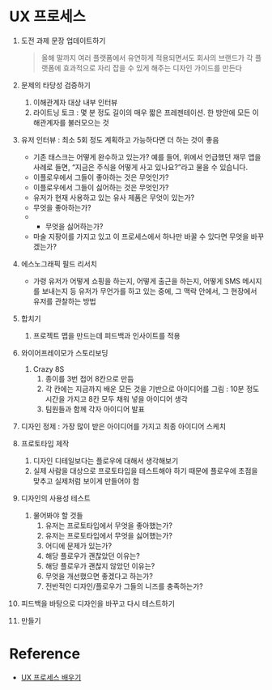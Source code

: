 # UX 프로세스

1. 도전 과제 문장 업데이트하기

   > 올해 말까지 여러 플랫폼에서 유연하게 적용되면서도 회사의 브랜드가 각 플랫폼에 효과적으로 자리 잡을 수 있게 해주는 디자인 가이드를 만든다

2. 문제의 타당성 검증하기
   1. 이해관계자 대상 내부 인터뷰
   2. 라이트닝 토크 : 몇 분 정도 길이의 매우 짧은 프레젠테이션. 한 방안에 모든 이해관계자를 불러모으는 것
3. 유저 인터뷰 : 최소 5회 정도 계획하고 가능하다면 더 하는 것이 좋음
   - 기존 태스크는 어떻게 완수하고 있는가? 예를 들어, 위에서 언급했던 재무 앱을 사례로 들면, “지금은 주식을 어떻게 사고 있나요?”라고 물을 수 있습니다.
   - 이플로우에서 그들이 좋아하는 것은 무엇인가?
   - 이플로우에서 그들이 싫어하는 것은 무엇인가?
   - 유저가 현재 사용하고 있는 유사 제품은 무엇이 있는가?
   - 무엇을 좋아하는가?
   - - 무엇을 싫어하는가?
   - 마술 지팡이를 가지고 있고 이 프로세스에서 하나만 바꿀 수 있다면 무엇을 바꾸겠는가?
4. 에스노그래픽 필드 리서치
   - 가령 유저가 어떻게 쇼핑을 하는지, 어떻게 출근을 하는지, 어떻게 SMS 메시지를 보내는지 등 유저가 무언가를 하고 있는 중에, 그 맥락 안에서, 그 현장에서 유저를 관찰하는 방법
5. 합치기
   1. 프로젝트 맵을 만드는데 피드백과 인사이트를 적용
6. 와이어프레이모가 스토리보딩
   1. Crazy 8S
      1. 종이를 3번 접어 8칸으로 만듬
      2. 각 칸에는 지금까지 배운 모든 것을 기반으로 아이디어를 그림 : 10분 정도 시간을 가지고 8칸 모두 채워 넣을 아이디어 생각
      3. 팀원들과 함께 각자 아이디어 발표
7. 디자인 정제 : 가장 많이 받은 아이디어를 가지고 최종 아이디어 스케치
8. 프로토타입 제작
   1. 디자인 디테일보다는 플로우에 대해서 생각해보기
   2. 실제 사람을 대상으로 프로토타입을 테스트해야 하기 때문에 플로우에 초점을 맞추고 실제처럼 보이게 만들어야 함
9. 디자인의 사용성 테스트
   1. 물어봐야 할 것들
      1. 유저는 프로토타입에서 무엇을 좋아했는가?
      2. 유저는 프로토타입에서 무엇을 싫어했는가?
      3. 어디에 문제가 있는가?
      4. 해당 플로우가 괜찮았던 이유는?
      5. 해당 플로우가 괜찮지 않았던 이유는?
      6. 무엇을 개선했으면 좋겠다고 하는가?
      7. 전반적인 디자인/플로우가 그들의 니즈를 충족하는가?
10. 피드백을 바탕으로 디자인을 바꾸고 다시 테스트하기
11. 만들기

# Reference

- [UX 프로세스 배우기](https://brunch.co.kr/@ebprux/198)
